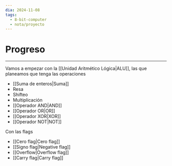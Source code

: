 ```yaml
---
dia: 2024-11-08
tags:
  - 8-bit-computer
  - nota/proyecto
---
```

# Progreso
---
Vamos a empezar con la [[Unidad Aritmético Lógica|ALU]], las que planeamos que tenga las operaciones
* [[Suma de enteros|Suma]]
* Resa
* Shifteo
* Multiplicación
* [[Operador AND|AND]]
* [[Operador OR|OR]]
* [[Operador XOR|XOR]]
* [[Operador NOT|NOT]]

Con las flags
* [[Cero flag|Cero flag]]
* [[Signo flag|Negative flag]]
* [[Overflow|Overflow flag]]
* [[Carry flag|Carry flag]]